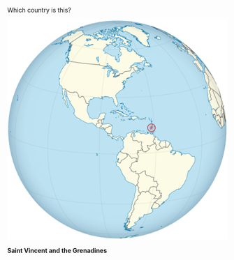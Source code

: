 Which country is this?

![Map of a country](images/Saint_Vincent_and_the_Grenadines_on_the_globe_(Americas_centered).svg)
<!--question-->
**Saint Vincent and the Grenadines**